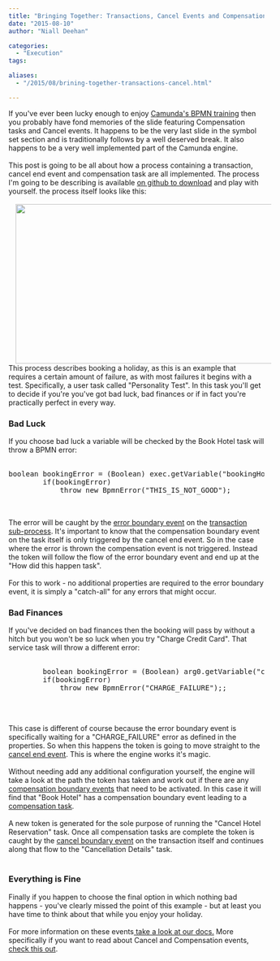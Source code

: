 ```yaml
---
title: "Bringing Together: Transactions, Cancel Events and Compensation Tasks"
date: "2015-08-10"
author: "Niall Deehan"

categories:
  - "Execution"
tags: 

aliases:
  - "/2015/08/brining-together-transactions-cancel.html"

---
```


<div>
If you've ever been lucky enough to enjoy <a href="http://camunda.com/bpmn/training/#tab1">Camunda's BPMN training</a> then you probably have fond memories of the slide featuring Compensation tasks and Cancel events. It happens to be the very last slide in the symbol set section and is traditionally follows by a well deserved break. It also happens to be a very well implemented part of the Camunda engine.<br />
<br />
This post is going to be all about how a process containing a transaction, cancel end event and compensation task are all implemented. The process I'm going to be describing is available <a href="https://github.com/camunda/camunda-consulting/tree/master/snippets/bpmn-transaction">on github to download</a> and play with yourself. the process itself looks like this:<br />
<br />
<div class="separator" style="clear: both; text-align: center;">
<a href="http://2.bp.blogspot.com/-RpMVgp1wHZw/VcNgB_3sA8I/AAAAAAAAAJQ/rAabGMc2cic/s1600/process.png" imageanchor="1" style="margin-left: 1em; margin-right: 1em;"><img border="0" height="314" src="http://2.bp.blogspot.com/-RpMVgp1wHZw/VcNgB_3sA8I/AAAAAAAAAJQ/rAabGMc2cic/s640/process.png" width="640" /></a></div>
<div class="separator" style="clear: both; text-align: center;">
</div>
<a name='more'></a><div class="separator" style="clear: both; text-align: center;">
</div>
This process describes booking a holiday, as this is an example that requires a certain amount of failure, as with most failures it begins with a test. Specifically, a user task called "Personality Test". In this task you'll get to decide if you're you've got bad luck, bad finances or if in fact you're practically perfect in every way.<br />
<h3>
Bad Luck</h3>
If you choose bad luck a variable will be checked by the Book Hotel task will throw a BPMN error:<br />
<br />
<div class="highlight highlight-java">
<pre class="prettyprint">boolean bookingError = (Boolean) exec.getVariable("bookingHotelError");
&nbsp;&nbsp;&nbsp; &nbsp;&nbsp;&nbsp; if(bookingError)
&nbsp;&nbsp;&nbsp; &nbsp;&nbsp;&nbsp; &nbsp;&nbsp;&nbsp; throw new BpmnError("THIS_IS_NOT_GOOD");

</pre>
</div>
<br />
The error will be caught by the <a href="http://docs.camunda.org/7.3/api-references/bpmn20/#events-error-events-error-boundary-event">error boundary event</a> on the <a href="http://docs.camunda.org/7.3/api-references/bpmn20/#subprocesses-transaction-subprocess">transaction sub-process</a>. It's important to know that the compensation boundary event on the task itself is only triggered by the cancel end event. So in the case where the error is thrown the compensation event is not triggered. Instead the token will follow the flow of the error boundary event and end up at the "How did this happen task".<br />
<br />
For this to work - no additional properties are required to the error boundary event, it is simply a "catch-all" for any errors that might occur.<br />
<h3>
Bad Finances</h3>
If you've decided on bad finances then the booking will pass by without a hitch but you won't be so luck when you try "Charge Credit Card". That service task will throw a different error:<br />
<br />
<div class="highlight highlight-java">
<pre class="prettyprint">&nbsp;&nbsp;&nbsp; &nbsp;&nbsp;&nbsp; boolean bookingError = (Boolean) arg0.getVariable("chargeCardError");
&nbsp;&nbsp;&nbsp; &nbsp;&nbsp; &nbsp;if(bookingError)
&nbsp;&nbsp;&nbsp; &nbsp;&nbsp; &nbsp;&nbsp;&nbsp; &nbsp;throw new BpmnError("CHARGE_FAILURE");;
&nbsp;&nbsp;&nbsp; &nbsp;&nbsp; 

</pre>
</div>
<br />
This case is different of course because the error boundary event is specifically waiting for a "CHARGE_FAILURE" error as defined in the properties. So when this happens the token is going to move straight to the <a href="http://docs.camunda.org/7.3/api-references/bpmn20/#events-cancel-and-compensation-events-cancel-end-event">cancel end event</a>. This is where the engine works it's magic.<br />
<br />
Without needing add any additional configuration yourself, the engine will take a look at the path the token has taken and work out if there are any <a href="http://docs.camunda.org/7.3/api-references/bpmn20/#events-cancel-and-compensation-events-compensation-boundary-event">compensation boundary events</a> that need to be activated. In this case it will find that "Book Hotel" has a compensation boundary event leading to a<a href="http://docs.camunda.org/7.3/api-references/bpmn20/#tasks-task-markers-compensation"> compensation task</a>.<br />
<br />
A new token is generated for the sole purpose of running the "Cancel Hotel Reservation" task. Once all compensation tasks are complete the token is caught by the <a href="http://docs.camunda.org/7.3/api-references/bpmn20/#events-cancel-and-compensation-events-cancel-boundary-event">cancel boundary event</a> on the transaction itself and continues along that flow to the "Cancellation Details" task.<br />
<br />
<h3>
Everything is Fine</h3>
Finally if you happen to choose the final option in which nothing bad happens - you've clearly missed the point of this example - but at least you have time to think about that while you enjoy your holiday.<br />
<br />
For more information on these events<a href="http://docs.camunda.org/7.3/api-references/bpmn20/"> take a look at our docs.</a> More specifically if you want to read about Cancel and Compensation events, <a href="http://docs.camunda.org/7.3/api-references/bpmn20/#events-cancel-and-compensation-events">check this out</a>. <br />
<br />
<br />
<br />
<br />
<br />
<br />
<br />
<br />
</div>